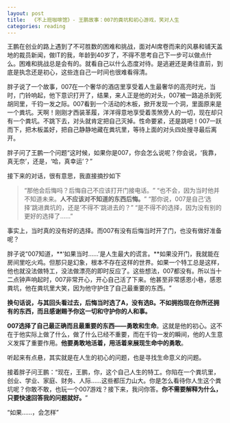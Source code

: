 ```yaml
---
layout: post
title:  《不上班咖啡馆》- 王鹏故事：007的粪坑和初心游戏，笑对人生
categories: reading
---
```


王鹏在创业的路上遇到了不可胜数的困难和挑战，面对AI席卷而来的风暴和铺天盖地的裁员新闻，做IT的我，年龄到40岁了，不得不思考自己下一步可以做点什么。困难和挑战总是会有的。就看自己以什么态度对待。是逃避还是勇往直前，到底是执念还是初心，这些连自己一时间也很难看得清。

胖子说了一个故事，007在一个奢华的酒店里享受着人生最奢华的高亮时光，当时，门铃响起，他下意识打开了，结果，来人正是他的对头，007被一路追杀到死胡同里，千钧一发之际。007看到一个活动的木板，掀开发现一个洞，里面原来是一个粪坑。天啊！刚刚才西装革履，洋洋得意地享受着羡煞旁人的一切，现在却只有一个粪坑。不跳下去，对头就肯定把自己灭掉。性命要紧，还是跳吧！007一跃而下，把木板盖好，把自己静静地藏在粪坑里，等待上面的对头四处搜寻最后离开。

胖子问了王鹏一个问题“这时候，如果你是007，你会怎么说呢？你会说，‘我靠，真无奈’，还是，‘哈，真幸运’？​”

接下来的对话，很有意思，我直接摘抄如下

> “那他会后悔吗？后悔自己不应该打开门接电话。​”
> “也不会，因为当时他并不知道未来。**人不应该对不知道的东西后悔。​**”
> “那你说，007是自己‘选择’跳进粪坑的，还是‘不得不’跳进去的？​”
> “是不得不的选择，因为没有别的更好的选择了……”

事实上，当时真的没有好的选择。而007有没有后悔当时开了门，也没有做好准备呢？

胖子说“007知道，**‘如果当时……’是人生最大的谎言。**如果没开门，我就能在房间里吃火鸡。但那只是幻象，根本不存在这样的世界。如果一个特工总是这样，他也就没法做特工，没法做漂亮的即时反应了。这些想法，007都没有。所以当十二点钟声响起时，007非常开心，开心自己活了下来。他甚至非常感恩小巷，感恩粪坑，他在粪坑里大笑，因为他守护住了自己最重要的东西。​” 

**换句话说，与其回头看过去，后悔当时选了A，没有选B。不如拥抱现在你所还拥有的东西，而且感谢赐予你这一切和守护你的人和事。**

**007选择了自己最正确而且最重要的东西——勇敢和生命**。这就是他的初心。这不在于他实际上做了什么，做了什么已经不重要，而在千钧一发的瞬间，他的人生意义发挥了重要作用。**他要勇敢地活着，用活着来展现生命中的勇敢**。

听起来有点悬，其实就是在人生的初心的问题，也是寻找生命意义的问题。

接着胖子问王鹏：“现在，王鹏，你，这个自己人生的特工。你陷在一个粪坑里，创业、学业、家庭、财务、人际……这些都压力山大。你是怎么看待你人生这个粪坑呢？你敢不敢，也玩一个007游戏？接下来，我问你答。**你不需要解释为什么，只要快速回答我的问题就好。**​”

“如果……，会怎样”
<!--stackedit_data:
eyJoaXN0b3J5IjpbLTEwODM2NTQ0NDAsLTQ2Mzk3NjYyLDgyOT
I3NjIxNiwtMzU5MzI4MzI3LC0xMzcwMzA0Mzk3LDEwMTg0NDg3
MTYsNDQ1MjcyMzkxXX0=
-->